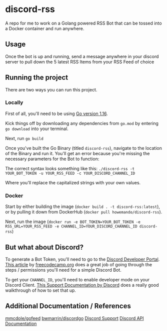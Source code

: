 # discord-rss
A repo for me to work on a Golang powered RSS Bot that can be tossed into a Docker container and run anywhere.

## Usage
Once the bot is up and running, send a message anywhere in your discord server to pull down the 5 latest RSS Items from your RSS Feed of choice

## Running the project
There are two ways you can run this project.

### Locally
First of all, you'll need to be using [Go version 1.16](https://golang.org/doc/go1.16).

Kick things off by downloading any dependencies from `go.mod` by entering `go download` into your terminal.

Next, run `go build`

Once you've built the Go Binary (titled `discord-rss`), navigate to the location of the Binary and run it. You'll get an error because you're missing the necessary parameters for the Bot to function:

The correct syntax looks something like this:
`./discord-rss -t YOUR_BOT_TOKEN -u YOUR_RSS_FEED -c YOUR_DISCORD_CHANNEL_ID`

Where you'll replace the capitalized strings with your own values. 


### Docker
Start by either building the image (`docker build . -t discord-rss:latest`), or by pulling it down from DockerHub (`docker pull howemando/discord-rss`).

Next, run the image (`docker run -e BOT_TOKEN=YOUR_BOT_TOKEN -e RSS_URL=YOUR_RSS_FEED -e CHANNEL_ID=YOUR_DISCORD_CHANNEL_ID discord-rss`)

## But what about Discord?
To generate a Bot Token, you'll need to go to the [Discord Developer Portal](https://discord.com/developers/applications/). [This article](https://www.freecodecamp.org/news/create-a-discord-bot-with-python/) by [freecodecamp.org](https://www.freecodecamp.org) does a great job of going through the steps / permissions you'll need for a simple Discord Bot.

To get your `CHANNEL_ID`, you'll need to enable developer mode on your Discord Client. [This Support Documentation by Discord](https://support.discord.com/hc/en-us/articles/206346498-Where-can-I-find-my-User-Server-Message-ID-) does a really good walkthrough of how to set that up. 

## Additional Documentation / References
[mmcdole/gofeed](https://github.com/mmcdole/gofeed)
[bwmarrin/discordgo](https://github.com/bwmarrin/discordgo)
[Discord Support](https://support.discord.com/hc/en-us)
[Discord API Documentation](https://discord.com/developers/docs/intro)